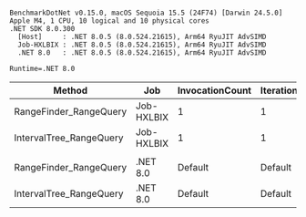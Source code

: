 ```

BenchmarkDotNet v0.15.0, macOS Sequoia 15.5 (24F74) [Darwin 24.5.0]
Apple M4, 1 CPU, 10 logical and 10 physical cores
.NET SDK 8.0.300
  [Host]     : .NET 8.0.5 (8.0.524.21615), Arm64 RyuJIT AdvSIMD
  Job-HXLBIX : .NET 8.0.5 (8.0.524.21615), Arm64 RyuJIT AdvSIMD
  .NET 8.0   : .NET 8.0.5 (8.0.524.21615), Arm64 RyuJIT AdvSIMD

Runtime=.NET 8.0  

```
| Method                  | Job        | InvocationCount | IterationCount | LaunchCount | UnrollFactor | WarmupCount | Mean      | Error     | StdDev    | Ratio |
|------------------------ |----------- |---------------- |--------------- |------------ |------------- |------------ |----------:|----------:|----------:|------:|
| RangeFinder_RangeQuery  | Job-HXLBIX | 1               | 1              | 1           | 1            | 1           | 60.395 μs |        NA | 0.0000 μs |  0.81 |
| IntervalTree_RangeQuery | Job-HXLBIX | 1               | 1              | 1           | 1            | 1           | 74.166 μs |        NA | 0.0000 μs |  1.00 |
|                         |            |                 |                |             |              |             |           |           |           |       |
| RangeFinder_RangeQuery  | .NET 8.0   | Default         | Default        | Default     | 16           | Default     |  1.267 μs | 0.0024 μs | 0.0018 μs |  0.10 |
| IntervalTree_RangeQuery | .NET 8.0   | Default         | Default        | Default     | 16           | Default     | 12.153 μs | 0.1216 μs | 0.1137 μs |  1.00 |
